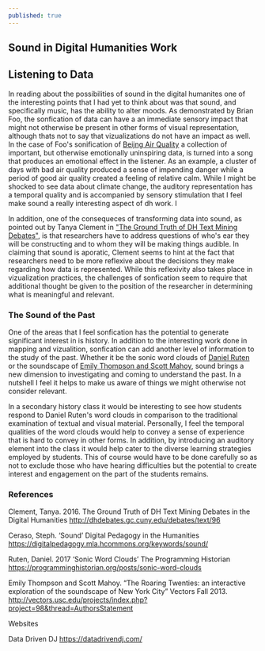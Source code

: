 ```yaml
---
published: true
---
```

## Sound in Digital Humanities Work 

## Listening to Data

In reading about the possibilities of sound in the digital humanites one of the interesting points that I had yet to think about was that sound, and specifically music, has the ability to alter moods. As demonstrated by Brian Foo, the sonfication of data can have a an immediate sensory impact that might not otherwise be present in other forms of visual representation, although thats not to say that vizualizations do not have an impact as well. In the case of Foo's sonification of [Beijng Air Quality](https://datadrivendj.com/) a collection of important, but otherwise emotionally uninspiring data, is turned into a song that produces an emotional effect in the listener. As an example, a cluster of days with bad air quality produced a sense of impending danger while a period of good air quality created a feeling of relative calm. While I might be shocked to see data about climate change, the auditory representation has a temporal quality and is accompanied by sensory stimulation that I feel make sound a really interesting aspect of dh work. I

In addition, one of the consequeces of transforming data into sound, as pointed out by Tanya Clement in ["The Ground Truth of DH Text Mining Debates"](http://dhdebates.gc.cuny.edu/debates/text/96), is that researchers have to address questions of who's ear they will be constructing and to whom they will be making things audible. In claiming that sound is aporatic, Clement seems to hint at the fact that researchers need to be more reflexive about the decisions they make regarding how data is represented. While this reflexivity also takes place in vizualization practices, the challenges of sonfication seem to require that additional thought be given to the position of the researcher in determining what is meaningful and relevant. 

### The Sound of the Past

One of the areas that I feel sonfication has the potential to generate significant interest in is history. In addition to the interesting work done in mapping and vizualition, sonfication can add another level of information to the study of the past. Whether it be the sonic word clouds of [Daniel Ruten](https://programminghistorian.org/posts/sonic-word-clouds) or the soundscape of [Emily Thompson and Scott Mahoy](http://vectors.usc.edu/projects/index.php?project=98&thread=AuthorsStatement), sound brings a new dimension to investigating and coming to understand the past. In a nutshell I feel it helps to make us aware of things we might otherwise not consider relevant. 

In a secondary history class it would be interesting to see how students respond to Daniel Ruten's word clouds in comparison to the traditional examination of textual and visual material. Personally, I feel the temporal qualities of the word clouds would help to convey a sense of experience that is hard to convey in other forms. In addition, by introducing an auditory element into the class it would help cater to the diverse learning strategies employed by students. This of course would have to be done carefully so as not to exclude those who have hearing difficulties but the potential to create interest and engagement on the part of the students remains. 


### References

Clement, Tanya. 2016. The Ground Truth of DH Text Mining Debates in the Digital Humanities http://dhdebates.gc.cuny.edu/debates/text/96

Ceraso, Steph. ‘Sound’ Digital Pedagogy in the Humanities https://digitalpedagogy.mla.hcommons.org/keywords/sound/

Ruten, Daniel. 2017 ‘Sonic Word Clouds’ The Programming Historian https://programminghistorian.org/posts/sonic-word-clouds

Emily Thompson and Scott Mahoy. “The Roaring Twenties: an interactive exploration of the soundscape of New York City” Vectors Fall 2013. http://vectors.usc.edu/projects/index.php?project=98&thread=AuthorsStatement

Websites

Data Driven DJ https://datadrivendj.com/

